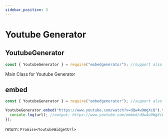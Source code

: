 ```yaml
---
sidebar_position: 3
---
```

# Youtube Generator

## YoutubeGenerator
```js
const { YoutubeGenerator } = require("embedgenerator"); //support also ES6 syntax
```
Main Class for Youtube Generator

## embed
  
```js
const { YoutubeGenerator } = require("embedgenerator"); //support also ES6 syntax

YoutubeGenerator.embed("https://www.youtube.com/watch?v=dQw4w9WgXcQ").then((url) => {
  console.log(url); //output: https://www.youtube.com/embed/dQw4w9WgXcQ?autoplay=1
});
```
return: ```Promise<YoutubeWidgetUrl>```